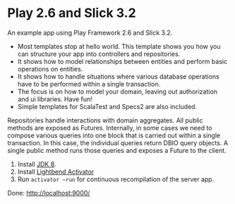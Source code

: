 Play 2.6 and Slick 3.2
==================

An example app using Play Framework 2.6 and Slick 3.2.

* Most templates stop at hello world. This template shows you how you can structure your app into controllers and repositories.
* It shows how to model relationships between entities and perform basic operations on entities.
* It shows how to handle situations where various database operations have to be performed within a single transaction.
* The focus is on how to model your domain, leaving out authorization and ui libraries. Have fun!
* Simple templates for ScalaTest and Specs2 are also included.

Repositories handle interactions with domain aggregates. All public methods are exposed as Futures. Internally, in some cases we need to compose various queries into one block that is carried out within a single transaction. In this case, the individual queries return DBIO query objects. A single public method runs those queries and exposes a Future to the client.


1. Install [JDK 8](http://www.oracle.com/technetwork/java/javase/downloads/index.html).
2. Install [Lightbend Activator](https://www.lightbend.com/activator/download)
3. Run `activator ~run` for continuous recompilation of the server app.

Done: [http://localhost:9000/](http://localhost:9000/)
